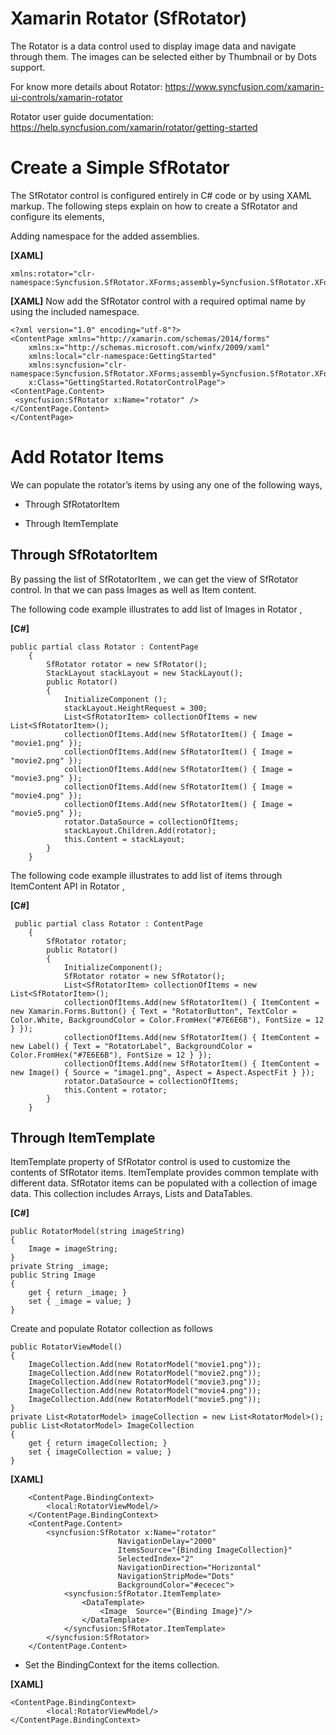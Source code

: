 # Xamarin Rotator (SfRotator)

The Rotator is a data control used to display image data and navigate through them. The images can be selected either by Thumbnail or by Dots support.

For know more details about Rotator: https://www.syncfusion.com/xamarin-ui-controls/xamarin-rotator

Rotator user guide documentation: https://help.syncfusion.com/xamarin/rotator/getting-started

#   Create a Simple SfRotator
The SfRotator control is configured entirely in C# code or by using XAML markup. The following steps explain on how to create a SfRotator and configure its elements,

Adding namespace for the added assemblies.

**[XAML]**
```
xmlns:rotator="clr-namespace:Syncfusion.SfRotator.XForms;assembly=Syncfusion.SfRotator.XForms"
```
**[XAML]**
Now add the SfRotator control with a required optimal name by using the included namespace.

```
<?xml version="1.0" encoding="utf-8"?>
<ContentPage xmlns="http://xamarin.com/schemas/2014/forms" 
	xmlns:x="http://schemas.microsoft.com/winfx/2009/xaml"
	xmlns:local="clr-namespace:GettingStarted" 
	xmlns:syncfusion="clr-namespace:Syncfusion.SfRotator.XForms;assembly=Syncfusion.SfRotator.XForms"
	x:Class="GettingStarted.RotatorControlPage">
<ContentPage.Content>
 <syncfusion:SfRotator x:Name="rotator" />	
</ContentPage.Content>
</ContentPage>
```

# Add Rotator Items
We can populate the rotator’s items by using any one of the following ways,

*   Through SfRotatorItem

*   Through ItemTemplate

##  Through SfRotatorItem
By passing the list of SfRotatorItem , we can get the view of SfRotator control. In that we can pass Images as well as Item content.

The following code example illustrates to add list of Images in Rotator ,

**[C#]**

```
public partial class Rotator : ContentPage
	{
        SfRotator rotator = new SfRotator();
        StackLayout stackLayout = new StackLayout();
		public Rotator()
		{
			InitializeComponent ();
            stackLayout.HeightRequest = 300;
            List<SfRotatorItem> collectionOfItems = new List<SfRotatorItem>();
            collectionOfItems.Add(new SfRotatorItem() { Image = "movie1.png" });
            collectionOfItems.Add(new SfRotatorItem() { Image = "movie2.png" });
            collectionOfItems.Add(new SfRotatorItem() { Image = "movie3.png" });
            collectionOfItems.Add(new SfRotatorItem() { Image = "movie4.png" });
            collectionOfItems.Add(new SfRotatorItem() { Image = "movie5.png" });
            rotator.DataSource = collectionOfItems;
            stackLayout.Children.Add(rotator);
            this.Content = stackLayout;
        }
	}
```

The following code example illustrates to add list of items through ItemContent API in Rotator ,

**[C#]**

```
 public partial class Rotator : ContentPage
    {
        SfRotator rotator;
        public Rotator()
        {
            InitializeComponent();
            SfRotator rotator = new SfRotator();
            List<SfRotatorItem> collectionOfItems = new List<SfRotatorItem>();
            collectionOfItems.Add(new SfRotatorItem() { ItemContent = new Xamarin.Forms.Button() { Text = "RotatorButton", TextColor = Color.White, BackgroundColor = Color.FromHex("#7E6E6B"), FontSize = 12 } });
            collectionOfItems.Add(new SfRotatorItem() { ItemContent = new Label() { Text = "RotatorLabel", BackgroundColor = Color.FromHex("#7E6E6B"), FontSize = 12 } });
            collectionOfItems.Add(new SfRotatorItem() { ItemContent = new Image() { Source = "image1.png", Aspect = Aspect.AspectFit } });
            rotator.DataSource = collectionOfItems;
            this.Content = rotator;
        }
    }
```
##  Through ItemTemplate
ItemTemplate property of SfRotator control is used to customize the contents of SfRotator items. ItemTemplate provides common template with different data. SfRotator items can be populated with a collection of image data. This collection includes Arrays, Lists and DataTables.

**[C#]**
```
public RotatorModel(string imageString)
{
    Image = imageString;
}
private String _image;
public String Image
{
    get { return _image; }
    set { _image = value; }
}
```
Create and populate Rotator collection as follows

```
public RotatorViewModel()
{
    ImageCollection.Add(new RotatorModel("movie1.png"));
    ImageCollection.Add(new RotatorModel("movie2.png"));
    ImageCollection.Add(new RotatorModel("movie3.png"));
    ImageCollection.Add(new RotatorModel("movie4.png"));
    ImageCollection.Add(new RotatorModel("movie5.png"));
}
private List<RotatorModel> imageCollection = new List<RotatorModel>();
public List<RotatorModel> ImageCollection
{
    get { return imageCollection; }
    set { imageCollection = value; }
}
```
**[XAML]**

```
    <ContentPage.BindingContext>
        <local:RotatorViewModel/>
    </ContentPage.BindingContext>
    <ContentPage.Content>
        <syncfusion:SfRotator x:Name="rotator" 
                        NavigationDelay="2000" 
                        ItemsSource="{Binding ImageCollection}" 
                        SelectedIndex="2"
                        NavigationDirection="Horizontal"
                        NavigationStripMode="Dots" 
                        BackgroundColor="#ececec">
            <syncfusion:SfRotator.ItemTemplate>
                <DataTemplate>
                    <Image  Source="{Binding Image}"/>
                </DataTemplate>
            </syncfusion:SfRotator.ItemTemplate>
        </syncfusion:SfRotator>
    </ContentPage.Content>
```
*   Set the BindingContext for the items collection.

**[XAML]**
```
<ContentPage.BindingContext>
        <local:RotatorViewModel/>
</ContentPage.BindingContext>
```